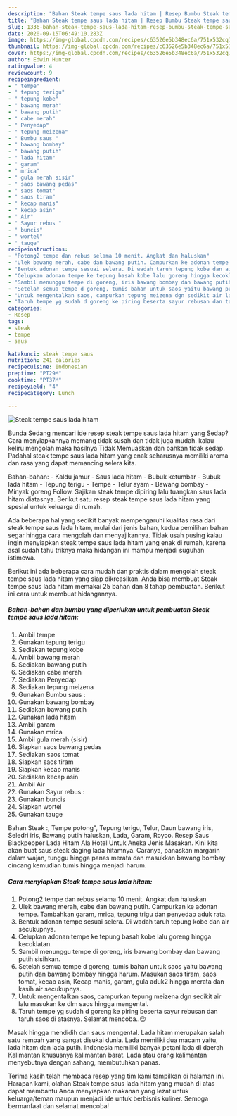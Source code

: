 ```yaml
---
description: "Bahan Steak tempe saus lada hitam | Resep Bumbu Steak tempe saus lada hitam Yang Bisa Manjain Lidah"
title: "Bahan Steak tempe saus lada hitam | Resep Bumbu Steak tempe saus lada hitam Yang Bisa Manjain Lidah"
slug: 1336-bahan-steak-tempe-saus-lada-hitam-resep-bumbu-steak-tempe-saus-lada-hitam-yang-bisa-manjain-lidah
date: 2020-09-15T06:49:10.283Z
image: https://img-global.cpcdn.com/recipes/c63526e5b348ec6a/751x532cq70/steak-tempe-saus-lada-hitam-foto-resep-utama.jpg
thumbnail: https://img-global.cpcdn.com/recipes/c63526e5b348ec6a/751x532cq70/steak-tempe-saus-lada-hitam-foto-resep-utama.jpg
cover: https://img-global.cpcdn.com/recipes/c63526e5b348ec6a/751x532cq70/steak-tempe-saus-lada-hitam-foto-resep-utama.jpg
author: Edwin Hunter
ratingvalue: 4
reviewcount: 9
recipeingredient:
- " tempe"
- " tepung terigu"
- " tepung kobe"
- " bawang merah"
- " bawang putih"
- " cabe merah"
- " Penyedap"
- " tepung meizena"
- " Bumbu saus "
- " bawang bombay"
- " bawang putih"
- " lada hitam"
- " garam"
- " mrica"
- " gula merah sisir"
- " saos bawang pedas"
- " saos tomat"
- " saos tiram"
- " kecap manis"
- " kecap asin"
- " Air"
- " Sayur rebus "
- " buncis"
- " wortel"
- " tauge"
recipeinstructions:
- "Potong2 tempe dan rebus selama 10 menit. Angkat dan haluskan"
- "Ulek bawang merah, cabe dan bawang putih. Campurkan ke adonan tempe. Tambahkan garam, mrica, tepung trigu dan penyedap aduk rata."
- "Bentuk adonan tempe sesuai selera. Di wadah taruh tepung kobe dan air secukupnya."
- "Celupkan adonan tempe ke tepung basah kobe lalu goreng hingga kecoklatan."
- "Sambil menunggu tempe di goreng, iris bawang bombay dan bawang putih sisihkan."
- "Setelah semua tempe d goreng, tumis bahan untuk saos yaitu bawang putih dan bawang bombay hingga harum. Masukan saos tiram, saos tomat, kecap asin, Kecap manis, garam, gula aduk2 hingga merata dan kasih air secukupnya."
- "Untuk mengentalkan saos, campurkan tepung meizena dgn sedikit air lalu masukan ke dlm saos hingga mengental."
- "Taruh tempe yg sudah d goreng ke piring beserta sayur rebusan dan taruh saos di atasnya. Selamat mencoba..😉"
categories:
- Resep
tags:
- steak
- tempe
- saus

katakunci: steak tempe saus 
nutrition: 241 calories
recipecuisine: Indonesian
preptime: "PT29M"
cooktime: "PT37M"
recipeyield: "4"
recipecategory: Lunch

---
```



![Steak tempe saus lada hitam](https://img-global.cpcdn.com/recipes/c63526e5b348ec6a/751x532cq70/steak-tempe-saus-lada-hitam-foto-resep-utama.jpg)

Bunda Sedang mencari ide resep steak tempe saus lada hitam yang Sedap? Cara menyiapkannya memang tidak susah dan tidak juga mudah. kalau keliru mengolah maka hasilnya Tidak Memuaskan dan bahkan tidak sedap. Padahal steak tempe saus lada hitam yang enak seharusnya memiliki aroma dan rasa yang dapat memancing selera kita.

Bahan-bahan: - Kaldu jamur - Saus lada hitam - Bubuk ketumbar - Bubuk lada hitam - Tepung terigu - Tempe - Telur ayam - Bawang bombay - Minyak goreng Follow. Sajikan steak tempe dipiring lalu tuangkan saus lada hitam diatasnya. Berikut satu resep steak tempe saus lada hitam yang spesial untuk keluarga di rumah.

Ada beberapa hal yang sedikit banyak mempengaruhi kualitas rasa dari steak tempe saus lada hitam, mulai dari jenis bahan, kedua pemilihan bahan segar hingga cara mengolah dan menyajikannya. Tidak usah pusing kalau ingin menyiapkan steak tempe saus lada hitam yang enak di rumah, karena asal sudah tahu triknya maka hidangan ini mampu menjadi suguhan istimewa.


Berikut ini ada beberapa cara mudah dan praktis dalam mengolah steak tempe saus lada hitam yang siap dikreasikan. Anda bisa membuat Steak tempe saus lada hitam memakai 25 bahan dan 8 tahap pembuatan. Berikut ini cara untuk membuat hidangannya.

<!--inarticleads1-->

##### Bahan-bahan dan bumbu yang diperlukan untuk pembuatan Steak tempe saus lada hitam:

1. Ambil  tempe
1. Gunakan  tepung terigu
1. Sediakan  tepung kobe
1. Ambil  bawang merah
1. Sediakan  bawang putih
1. Sediakan  cabe merah
1. Sediakan  Penyedap
1. Sediakan  tepung meizena
1. Gunakan  Bumbu saus :
1. Gunakan  bawang bombay
1. Sediakan  bawang putih
1. Gunakan  lada hitam
1. Ambil  garam
1. Gunakan  mrica
1. Ambil  gula merah (sisir)
1. Siapkan  saos bawang pedas
1. Sediakan  saos tomat
1. Siapkan  saos tiram
1. Siapkan  kecap manis
1. Sediakan  kecap asin
1. Ambil  Air
1. Gunakan  Sayur rebus :
1. Gunakan  buncis
1. Siapkan  wortel
1. Gunakan  tauge


Bahan Steak :, Tempe potong&#34;, Tepung terigu, Telur, Daun bawang iris, Seledri iris, Bawang putih haluskan, Lada, Garam, Royco. Resep Saus Blackpepper Lada Hitam Ala Hotel Untuk Aneka Jenis Masakan. Kini kita akan buat saus steak daging lada hitamnya. Caranya, panaskan margarin dalam wajan, tunggu hingga panas merata dan masukkan bawang bombay cincang kemudian tumis hingga menjadi harum. 

<!--inarticleads2-->

##### Cara menyiapkan Steak tempe saus lada hitam:

1. Potong2 tempe dan rebus selama 10 menit. Angkat dan haluskan
1. Ulek bawang merah, cabe dan bawang putih. Campurkan ke adonan tempe. Tambahkan garam, mrica, tepung trigu dan penyedap aduk rata.
1. Bentuk adonan tempe sesuai selera. Di wadah taruh tepung kobe dan air secukupnya.
1. Celupkan adonan tempe ke tepung basah kobe lalu goreng hingga kecoklatan.
1. Sambil menunggu tempe di goreng, iris bawang bombay dan bawang putih sisihkan.
1. Setelah semua tempe d goreng, tumis bahan untuk saos yaitu bawang putih dan bawang bombay hingga harum. Masukan saos tiram, saos tomat, kecap asin, Kecap manis, garam, gula aduk2 hingga merata dan kasih air secukupnya.
1. Untuk mengentalkan saos, campurkan tepung meizena dgn sedikit air lalu masukan ke dlm saos hingga mengental.
1. Taruh tempe yg sudah d goreng ke piring beserta sayur rebusan dan taruh saos di atasnya. Selamat mencoba..😉


Masak hingga mendidih dan saus mengental. Lada hitam merupakan salah satu rempah yang sangat disukai dunia. Lada memiliki dua macam yaitu, lada hitam dan lada putih. Indonesia memiliki banyak petani lada di daerah Kalimantan khususnya kalimantan barat. Lada atau orang kalimantan menyebutnya dengan sahang, membutuhkan panas. 

Terima kasih telah membaca resep yang tim kami tampilkan di halaman ini. Harapan kami, olahan Steak tempe saus lada hitam yang mudah di atas dapat membantu Anda menyiapkan makanan yang lezat untuk keluarga/teman maupun menjadi ide untuk berbisnis kuliner. Semoga bermanfaat dan selamat mencoba!
